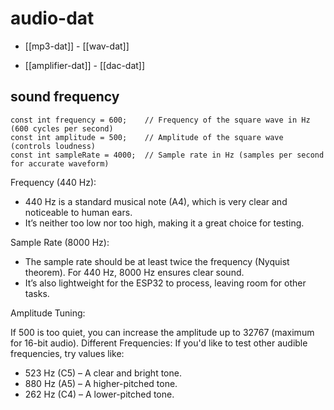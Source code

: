 
# audio-dat

- [[mp3-dat]] - [[wav-dat]]

- [[amplifier-dat]] - [[dac-dat]]



## sound frequency 

    const int frequency = 600;    // Frequency of the square wave in Hz (600 cycles per second)
    const int amplitude = 500;    // Amplitude of the square wave (controls loudness)
    const int sampleRate = 4000;  // Sample rate in Hz (samples per second for accurate waveform)

Frequency (440 Hz):

- 440 Hz is a standard musical note (A4), which is very clear and noticeable to human ears.
- It’s neither too low nor too high, making it a great choice for testing.

Sample Rate (8000 Hz):

- The sample rate should be at least twice the frequency (Nyquist theorem). For 440 Hz, 8000 Hz ensures clear sound.
- It’s also lightweight for the ESP32 to process, leaving room for other tasks.


Amplitude Tuning: 

If 500 is too quiet, you can increase the amplitude up to 32767 (maximum for 16-bit audio).
Different Frequencies: If you'd like to test other audible frequencies, try values like:

- 523 Hz (C5) – A clear and bright tone.
- 880 Hz (A5) – A higher-pitched tone.
- 262 Hz (C4) – A lower-pitched tone.